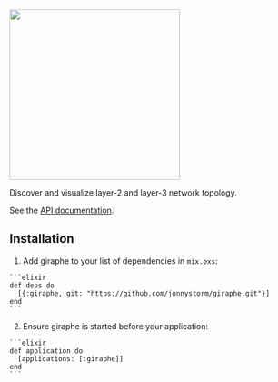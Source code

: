 <img src="https://raw.githubusercontent.com/jonnystorm/giraphe/master/giraphe-title.png" height="300px" />

Discover and visualize layer-2 and layer-3 network topology.

See the [API documentation](http://jonnystorm.github.io/giraphe).

## Installation

  1. Add giraphe to your list of dependencies in `mix.exs`:

    ```elixir
    def deps do
      [{:giraphe, git: "https://github.com/jonnystorm/giraphe.git"}]
    end
    ```

  2. Ensure giraphe is started before your application:

    ```elixir
    def application do
      [applications: [:giraphe]]
    end
    ```


